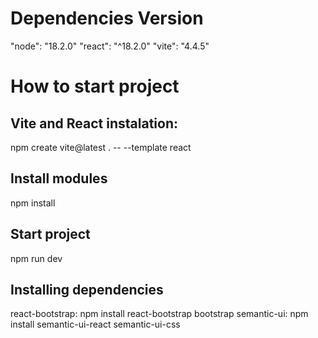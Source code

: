 # Dependencies Version
"node": "18.2.0"
"react": "^18.2.0"
"vite": "4.4.5"

# How to start project
## Vite and React instalation:
npm create vite@latest . -- --template react

## Install modules
npm install

## Start project
npm run dev

## Installing dependencies
react-bootstrap: npm install react-bootstrap bootstrap
semantic-ui: npm install semantic-ui-react semantic-ui-css
